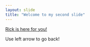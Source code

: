 ```yaml
---
layout: slide
title: "Welcome to my second slide"
---
```


[Rick is here for you!](https://www.youtube.com/watch?v=dQw4w9WgXcQ)

Use left arrow to go back!
